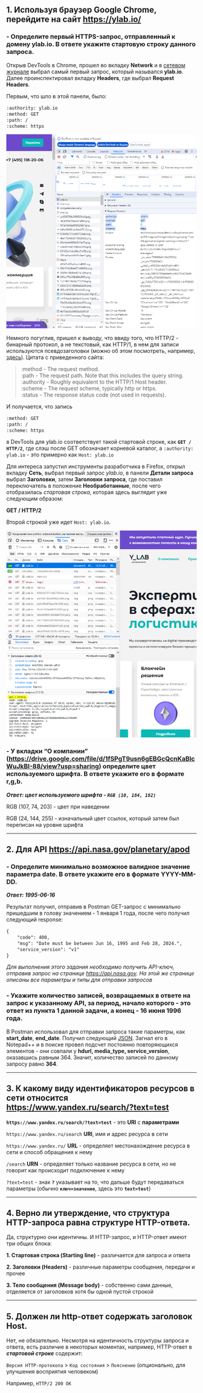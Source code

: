 ## 1. Используя браузер Google Chrome, перейдите на сайт https://ylab.io/ 

### - Определите первый HTTPS-запрос, отправленный к домену ylab.io. В ответе укажите стартовую строку данного запроса.

Открыв DevTools в Chrome, прошел во вкладку **Network** и в [сетевом журнале](https://developer.chrome.com/docs/devtools/network?hl=ru#load) выбрал самый первый запрос, который назывался **ylab.io**. 
Далее проинспектировал вкладку **Headers**, где выбрал **Request Headers**. 

Первым, что шло в этой панели, было:

````
:authority: ylab.io
:method: GET
:path: /
:scheme: https
````
<img src="https://github.com/albusD0/ylab_homeworks/blob/main/homework_3/media/startline_in_chrome.png" width="512">

Немного погуглив, пришел к выводу, что ввиду того, что HTTP/2 - бинарный протокол, а не текстовый, как HTTP/1, в нем для записи используются псевдозаголовки (можно об этом посмотреть, например, [здесь](https://portswigger.net/web-security/request-smuggling/advanced/http2-exclusive-vectors)). Цитата с приведенного сайта:

>   :method - The request method.  
    :path - The request path. Note that this includes the query string.  
    :authority - Roughly equivalent to the HTTP/1 Host header.  
    :scheme - The request scheme, typically http or https.  
    :status - The response status code (not used in requests).

И получается, что запись 
````
:method: GET
:path: /
:scheme: https
````

в DevTools для ylab.io соответствует такой стартовой строке, как **`GET / HTTP/2`**, где слэш после GET обозначает корневой каталог, а `:authority: ylab.io` - это примерно как `Host: ylab.io`

Для интереса запустил инструменты разработчика в Firefox, открыл вкладку **Cеть**, выбрал первый запрос _ylab.io_, в панели **Детали запроса** выбрал **Заголовки**, затем **Заголовки запроса**, где поставил переключатель в положение **Необработанные**, после чего отобразилась _стартовая строка_, которая здесь выглядит уже следующим образом:

**GET / HTTP/2**

Второй строкой уже идет `Host: ylab.io`.

<img src="https://github.com/albusD0/ylab_homeworks/blob/main/homework_3/media/startline_in_ff.png" width="640">

### - У вкладки “О компании” (https://drive.google.com/file/d/1fSPgT9usn6gEBGcQcnKaBlcWuJkBI-88/view?usp=sharing) определите цвет используемого шрифта. В ответе укажите его в формате r,g,b.

***Ответ: цвет используемого шрифта - `RGB (10, 184, 182)`*** 

RGB (107, 74, 203) - цвет при наведении

RGB (24, 144, 255) - изначальный цвет ссылок, который затем был переписан на уровне шрифта

---
## 2. Для API https://api.nasa.gov/planetary/apod

### - Определите минимально возможное валидное значение параметра date. В ответе укажите его в формате YYYY-MM-DD.

**_Ответ: 1995-06-16_**

Результат получил, отправив в Postman GET-запрос с минимально пришедшим в голову значением - 1 января 1 года, после чего получил следующий response: 

```
{
    "code": 400,
    "msg": "Date must be between Jun 16, 1995 and Feb 28, 2024.",
    "service_version": "v1"
}
```

_Для выполнения этого задания необходимо получить API-ключ, отправив запрос на странице https://api.nasa.gov. На этой же странице описаны все параметры и типы для отправки запросов_

### - Укажите количество записей, возвращаемых в ответе на запрос к указанному API, за период, начало которого - это ответ из пункта 1 данной задачи, а конец - 16 июня 1996 года.

В Postman использовал для отправки запроса такие параметры, как **start_date**, **end_date**. Получил следующий [JSON](https://github.com/albusD0/ylab_homeworks/blob/main/homework_3/response16069596.json). Загнал его в Notepad++ и в поиске провел подсчет постоянно повторяющихся элементов - они совпали у **hdurl, media_type, service_version**, оказавшись равным 364. Значит, количество записей по данному запросу равно **364**.

---
## 3. К какому виду идентификаторов ресурсов в сети относится https://www.yandex.ru/search/?text=test

**`https://www.yandex.ru/search/?text=test`** - это **URI** c **параметрами**

`https://www.yandex.ru/search` **URI**, имя и адрес ресурса в сети 

`https://www.yandex.ru/` **URL** - определяет местонахождение ресурса в сети и способ обращения к нему

`/search` **URN** - определяет только название ресурса в сети, но не говорит как происходит подключение к нему

`?text=test` - знак **`?`** указывает на то, что дальше будут передаваться параметры (обычно **`ключ=значение`**, здесь это **`text=test`**)

---
## 4. Верно ли утверждение, что структура HTTP-запроса равна структуре HTTP-ответа.

Да, структурно они идентичны. И HTTP-запрос, и HTTP-ответ имеют три общих блока:

**1. Стартовая строка (Starting line)** - различается для запроса и ответа

**2. Заголовки (Headers)** - различные параметры сообщения, передачи и прочее

**3. Тело сообщения (Message body)** - собственно сами данные, отделяется от заголовков хотя бы одной пустой строкой

---
## 5. Должен ли http-ответ содержать заголовок Host.

Нет, не обязательно. Несмотря на идентичность структуры запроса и ответа, есть различие в некоторых моментах, например, HTTP-ответ в ***стартовой строке***  содержит:

`Версия HTTP-протокола` > `Код состояния` > `Пояснение` (опционально, для улучшения восприятия человеком)

Например, `HTTP/2 200 OK`

